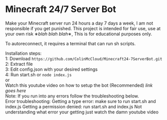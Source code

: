 # Minecraft 24/7 Server Bot
Make your Minecraft server run 24 hours a day 7 days a week, I am not responsible if you get punished. This project is intended for fair use, use at your own risk ∗*blah blah blah*∗, This is for educational purposes only.

To autoreconnect, it requires a terminal that can run sh scripts.


Installation steps:
<br>
1: Download `https://github.com/ColinMcCloud/Minecraft24-7ServerBot.git`
<br>
2: Extract file
<br>
3: Edit config.json with your desired settings
<br>
4: Run start.sh or `node index.js`
<br>
 or 
<br>
Watch this youtube video on how to setup the bot (Recommended) *link goes here* 
<br>
Note: If you run into any errors follow the troubleshooting below.
<br>
Error troubleshooting:
Getting a type error: make sure to run start.sh and index.js
Getting a permission denied: run start.sh and index.js
Not understanding what error your getting just watch the damn youtube video
